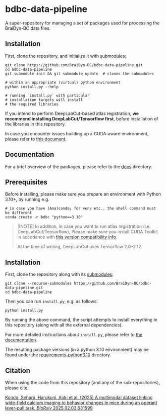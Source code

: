 # bdbc-data-pipeline

A super-repository for managing a set of packages used for processing the BraiDyn-BC data files.

## Installation

First, clone the repository, and initialize it with submodules:

```shell
git clone https://github.com/BraiDyn-BC/bdbc-data-pipeline.git
cd bdbc-data-pipeline
git submodule init && git submodule update  # clones the submodules

# within an appropriate (virtual) python environment
python install.py --help

# running `install.py` with particular
# installation targets will install
# the required libraries
```

If you intend to perform DeepLabCut-based atlas registration,
**we recommend installing DeepLabCut/Tensorflow first**, before
installation of the libraries in this repository.

In case you encounter issues building up a CUDA-aware environment,
please refer to [this document](./cuda-environment.md).


## Documentation

For a brief overview of the packages, please refer to the [docs](./docs) directory.

## Prerequisites

Before installing, please make sure you prepare an environment with Python 3.10+, by running e.g.

```shell
# in case you have (Ana)conda; for venv etc., the shell command must be different
conda create -n bdbc "python==3.10"
```

>
> [!NOTE]
> In addition, in case you want to run atlas registration (i.e. DeepLabCut/Tensorflow),
> Please make sure you install CUDA Toolkit in accodance with
> [this version compatibility info](https://www.tensorflow.org/install/source#tested_build_configurations).
> 
> At the time of writing, DeepLabCut uses Tensorflow 2.0–2.12.
> 

## Installation

First, clone the repository along with its [submodules](https://gist.github.com/gitaarik/8735255):

```shell
git clone --recurse-submodules https://github.com/BraiDyn-BC/bdbc-data-pipeline.git
cd bdbc-data-pipeline
```

Then you can run `install.py`, e.g. as follows:

```shell
python install.py
```

By running the above command, the script attempts to install everything
in this repository (along with all the external dependencies).

For more detailed instructions about `install.py`, please refer to
[the documentation](./docs/README.md#how-to-use-the-installation-script).

The resulting package versions (in a python 3.10 environment) may be found
under the [requirements-python3.10](./requirements-python3.10) directory. 

## Citation

When using the code from this repository (and any of the sub-repositories), please cite:

[Kondo, Sehara, Harukuni, Aoki et al. (2025) A multimodal dataset linking wide-field calcium imaging to behavior changes in mice during an operant lever-pull task. _BioRxiv_ 2025.02.03.631599](https://doi.org/10.1101/2025.02.03.631599)
